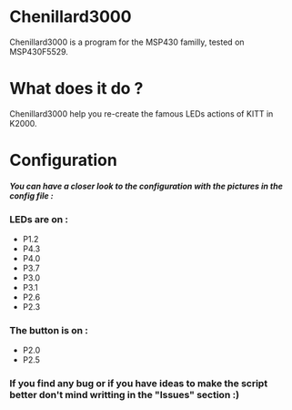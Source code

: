 # Chenillard3000
Chenillard3000 is a program for the MSP430 familly, tested on MSP430F5529.

# What does it do ?
Chenillard3000 help you re-create the famous LEDs actions of KITT in K2000.

# Configuration
#### _You can have a closer look to the configuration with the pictures in the config file :_
### LEDs are on :
- P1.2
- P4.3
- P4.0
- P3.7 
- P3.0 
- P3.1
- P2.6
- P2.3
### The button is on :
- P2.0
- P2.5

### If you find any bug or if you have ideas to make the script better don't mind writting in the "Issues" section :)
